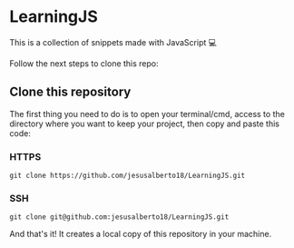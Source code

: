 # LearningJS

This is a collection of snippets made with JavaScript :computer:

Follow the next steps to clone this repo:


## Clone this repository

The first thing you need to do is to open your terminal/cmd, access to the directory where you want to keep your project, then copy and paste this code:

### HTTPS

```git clone https://github.com/jesusalberto18/LearningJS.git```

### SSH

```git clone git@github.com:jesusalberto18/LearningJS.git```

And that's it! It creates a local copy of this repository in your machine.
